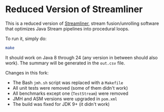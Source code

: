 # Reduced Version of Streamliner

This is a reduced version of [Streamliner], stream fusion/unrolling software that optimizes Java Stream pipelines into procedural loops.

To run it, simply do:

```bash
make
```

It should work on Java 8 through 24 (any version in between should also work).
The summary will be generated in the `out.csv` file.

Changes in this fork:

* The Bash `jmh.sh` script was replaced with a `Makefile`
* All unit tests were removed (some of them didn't work)
* All benchmarks except one (`TestStream`) were removed
* JMH and ASM versions were upgraded in `pom.xml`
* The build was fixed for JDK 9+ (it didn't work)

[Streamliner]: https://github.com/cs-au-dk/streamliner
